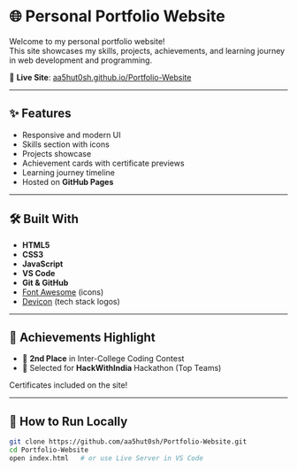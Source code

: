 # 🌐 Personal Portfolio Website

Welcome to my personal portfolio website!  
This site showcases my skills, projects, achievements, and learning journey in web development and programming.

🚀 **Live Site**: [aa5hut0sh.github.io/Portfolio-Website](https://aa5hut0sh.github.io/Portfolio-Website/)


---

## ✨ Features

- Responsive and modern UI
- Skills section with icons
- Projects showcase
- Achievement cards with certificate previews
- Learning journey timeline
- Hosted on **GitHub Pages**

---

## 🛠️ Built With

- **HTML5**
- **CSS3**
- **JavaScript**
- **VS Code**
- **Git & GitHub**
- [Font Awesome](https://fontawesome.com/) (icons)
- [Devicon](https://devicon.dev/) (tech stack logos)

---

## 📸 Achievements Highlight

- 🥈 **2nd Place** in Inter-College Coding Contest  
- 🚀 Selected for **HackWithIndia** Hackathon (Top Teams)

Certificates included on the site!

---

## 📂 How to Run Locally

```bash
git clone https://github.com/aa5hut0sh/Portfolio-Website.git
cd Portfolio-Website
open index.html   # or use Live Server in VS Code
